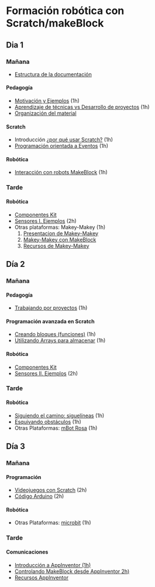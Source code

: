 # Formación robótica con Scratch/makeBlock

## Dia 1
### Mañana

* [Estructura de la documentación](../EstructuraDocumentacion.md)

#### Pedagogía
* [Motivación y  Ejemplos](./MotivacionEjemplos.md) (1h)
* [Aprendizaje de técnicas vs Desarrollo de proyectos](./EstudioVSProyectos.md) (1h)
* [Organización del material](./OrganizacionMaterial.md)
#### Scratch
* Introducción [¿por qué usar Scratch?](./PorqueScratch.md) (1h)
* [Programación orientada a Eventos](./ProgramacionEventos.md) (1h)
#### Robótica
* [Interacción con robots MakeBlock](./InteracionRobots.Makeblock.md) (1h)

### Tarde
#### Robótica
* [Componentes Kit](../Fichas/ComponentesKit.md)
* [Sensores I. Ejemplos](./Sensores_I.md) (2h)
* Otras plataformas: Makey-Makey (1h)
    1. [Presentacion de Makey-Makey](./MakeyMakey/MakeyMakeyRecursos.md)
    1. [Makey-Makey con MakeBlock](./MakeyMakey/MakeyMakeyMakeblock.md)
    1. [Recursos de Makey-Makey](./MakeyMakey/MakeyMakeyRecursos.md)

## Día 2
### Mañana
#### Pedagogía
* [Trabajando por proyectos](./TrabajandoProyectos.md) (1h)

#### Programación avanzada en Scratch
* [Creando bloques (funciones)](./ScratchFunciones.md) (1h)
* [Utilizando Arrays para almacenar](./ScratchArrays.md) (1h)

#### Robótica
* [Componentes Kit](../Fichas/ComponentesKit.md)
* [Sensores II. Ejemplos](./Sensores_II.md) (2h)

### Tarde

#### Robótica

* [Siguiendo el camino: siguelíneas](./Siguelineas.md) (1h)
* [Esquivando obstáculos](./Obstaculos.md) (1h)
* Otras Plataformas: [mBot Rosa](./mBotRosa.md) (1h)


## Día 3
### Mañana
#### Programación
* [Videojuegos con Scratch](./VideojuegosScratch.md) (2h)
* [Código Arduino](./CodigoArduino.md) (2h)
#### Robótica
* Otras Plataformas: [microbit](../Microbit/Microbit.md)  (1h)

### Tarde
#### Comunicaciones 
* [Introducción a AppInventor (1h)](../AppInventor/AppInventor_tutorial.md)
* [Controlando MakeBlock desde AppInventor 2h)](../AppInventor/AppInventor_makeblock.md)
* [Recursos AppInventor](../AppInventor/AppInventorRecursos.md)

